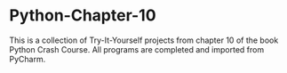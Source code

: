 # Python-Chapter-10
This is a collection of Try-It-Yourself projects from chapter 10 of the book Python Crash Course. All programs are completed and imported from PyCharm.
